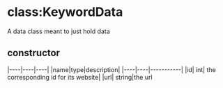 # class:KeywordData
A data class meant to just hold data

## constructor

|----|----|----|
|name|type|description|
|----|----|-----------|
|id| int| the corresponding id for its website|
|url| string|the url 
